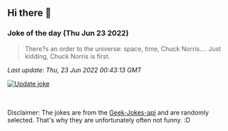 ## Hi there 👋

### Joke of the day (Thu Jun 23 2022)
<!-- joke -->
>There?s an order to the universe: space, time, Chuck Norris.... Just kidding, Chuck Norris is first.
<!-- /joke -->

*Last update: Thu, 23 Jun 2022 00:43:13 GMT*

[![Update joke](https://github.com/nclskfm/nclskfm/actions/workflows/joke.yml/badge.svg)](https://github.com/nclskfm/nclskfm/actions/workflows/joke.yml)

<br><br>
Disclaimer: The jokes are from the [Geek-Jokes-api](https://github.com/sameerkumar18/geek-joke-api) and are randomly selected. That's why they are unfortunately often not funny. :D
